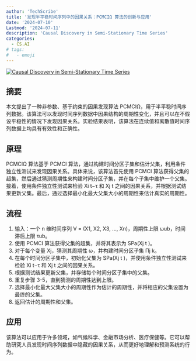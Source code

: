 ```yaml
---
author: 'TechScribe'
title: '发现半平稳时间序列中的因果关系：PCMCIΩ 算法的创新与应用'
date: '2024-07-10'
Lastmod: '2024-07-11'
description: 'Causal Discovery in Semi-Stationary Time Series'
categories:
  - CS.AI
# tags:
#   - emoji
---
```


[![Causal Discovery in Semi-Stationary Time Series](https://arxiv-research-1301205113.cos.ap-guangzhou.myqcloud.com/images/2407.07291v1.pdf_0.jpg)](https://arxiv.org/abs/2407.07291v1)

## 摘要

本文提出了一种非参数、基于约束的因果发现算法 PCMCIΩ，用于半平稳时间序列数据。该算法可以发现时间序列数据中因果结构的周期性变化，并且可以在不假设平稳性的情况下发现因果关系。实验结果表明，该算法在连续值和离散值时间序列数据上均具有有效性和正确性。<!--more-->

## 原理

PCMCIΩ 算法基于 PCMCI 算法，通过构建时间分区子集和估计父集，利用条件独立性测试来发现因果关系。具体来说，该算法首先使用 PCMCI 算法获得父集的超集，然后通过猜测周期性来构建时间分区子集，并在每个子集中维护一个父集。接着，使用条件独立性测试来检验 Xi t−τ 和 Xj t 之间的因果关系，并根据测试结果更新父集。最后，通过选择最小化最大父集大小的周期性来估计真实的周期性。

## 流程

1. 输入：一个 n 维时间序列 V = (X1, X2, X3, …, Xn)，周期性上限 ωub，时间滞后上限 τub。
2. 使用 PCMCI 算法获得父集的超集，并将其表示为 SPa(Xj t )。
3. 对于每个变量 Xj，猜测其周期性 ω，并构建时间分区子集 Πj k。
4. 在每个时间分区子集中，初始化父集为 SPa(Xj t )，并使用条件独立性测试来检验 Xi t−τ 和 Xj t 之间的因果关系。
5. 根据测试结果更新父集，并存储每个时间分区子集中的父集。
6. 重复步骤 3-5，直到猜测的周期性达到上限。
7. 选择最小化最大父集大小的周期性作为估计的周期性，并将相应的父集设置为最终的父集。
8. 返回估计的周期性和父集。

## 应用

该算法可以应用于许多领域，如气候科学、金融市场分析、医疗保健等。它可以帮助研究人员发现时间序列数据中隐藏的因果关系，从而更好地理解和预测系统的行为。